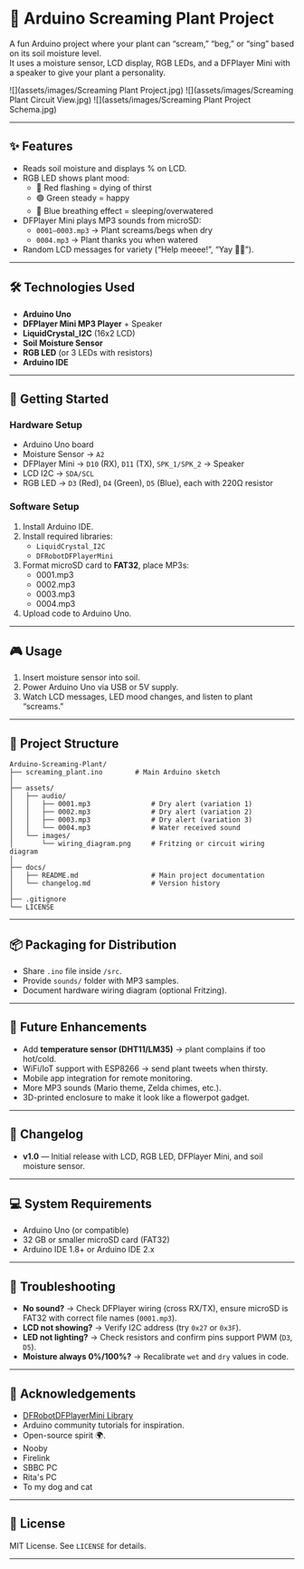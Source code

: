 # 🌱 Arduino Screaming Plant Project  

A fun Arduino project where your plant can “scream,” “beg,” or “sing” based on its soil moisture level.  
It uses a moisture sensor, LCD display, RGB LEDs, and a DFPlayer Mini with a speaker to give your plant a personality.  

![](assets/images/Screaming Plant Project.jpg) 
![](assets/images/Screaming Plant Circuit View.jpg) 
![](assets/images/Screaming Plant Project Schema.jpg)

---

## ✨ Features  
- Reads soil moisture and displays % on LCD.  
- RGB LED shows plant mood:  
  - 🔴 Red flashing = dying of thirst  
  - 🟢 Green steady = happy  
  - 🔵 Blue breathing effect = sleeping/overwatered  
- DFPlayer Mini plays MP3 sounds from microSD:  
  - `0001–0003.mp3` → Plant screams/begs when dry  
  - `0004.mp3` → Plant thanks you when watered  
- Random LCD messages for variety (“Help meeee!”, “Yay 🌱💚”).  

---

## 🛠 Technologies Used  
- **Arduino Uno**  
- **DFPlayer Mini MP3 Player** + Speaker  
- **LiquidCrystal_I2C** (16x2 LCD)  
- **Soil Moisture Sensor**  
- **RGB LED** (or 3 LEDs with resistors)  
- **Arduino IDE**  

---

## 🚀 Getting Started  

### Hardware Setup  
- Arduino Uno board  
- Moisture Sensor → `A2`  
- DFPlayer Mini → `D10` (RX), `D11` (TX), `SPK_1/SPK_2` → Speaker  
- LCD I2C → `SDA/SCL`  
- RGB LED → `D3` (Red), `D4` (Green), `D5` (Blue), each with 220Ω resistor  

### Software Setup  
1. Install Arduino IDE.  
2. Install required libraries:  
   - `LiquidCrystal_I2C`  
   - `DFRobotDFPlayerMini`  
3. Format microSD card to **FAT32**, place MP3s:  
   - 0001.mp3
   - 0002.mp3
   - 0003.mp3
   - 0004.mp3
4. Upload code to Arduino Uno.  

---

## 🎮 Usage  
1. Insert moisture sensor into soil.  
2. Power Arduino Uno via USB or 5V supply.  
3. Watch LCD messages, LED mood changes, and listen to plant “screams.”  

---
## 📂 Project Structure  
```
Arduino-Screaming-Plant/
├── screaming_plant.ino        # Main Arduino sketch
│
├── assets/
│   ├── audio/
│   │   ├── 0001.mp3               # Dry alert (variation 1)
│   │   ├── 0002.mp3               # Dry alert (variation 2)
│   │   ├── 0003.mp3               # Dry alert (variation 3)
│   │   └── 0004.mp3               # Water received sound
│   └── images/
│       └── wiring_diagram.png     # Fritzing or circuit wiring diagram
│
├── docs/
│   ├── README.md                  # Main project documentation
│   └── changelog.md               # Version history
│
├── .gitignore
└── LICENSE
```

---

## 📦 Packaging for Distribution  
- Share `.ino` file inside `/src`.  
- Provide `sounds/` folder with MP3 samples.  
- Document hardware wiring diagram (optional Fritzing).  

---

## 🔮 Future Enhancements  
- Add **temperature sensor (DHT11/LM35)** → plant complains if too hot/cold.  
- WiFi/IoT support with ESP8266 → send plant tweets when thirsty.  
- Mobile app integration for remote monitoring.  
- More MP3 sounds (Mario theme, Zelda chimes, etc.).  
- 3D-printed enclosure to make it look like a flowerpot gadget.  

---

## 📝 Changelog  
- **v1.0** — Initial release with LCD, RGB LED, DFPlayer Mini, and soil moisture sensor.  

---

## 💻 System Requirements  
- Arduino Uno (or compatible)  
- 32 GB or smaller microSD card (FAT32)  
- Arduino IDE 1.8+ or Arduino IDE 2.x  

---

## 🐞 Troubleshooting  
- **No sound?** → Check DFPlayer wiring (cross RX/TX), ensure microSD is FAT32 with correct file names (`0001.mp3`).  
- **LCD not showing?** → Verify I2C address (try `0x27` or `0x3F`).  
- **LED not lighting?** → Check resistors and confirm pins support PWM (`D3`, `D5`).  
- **Moisture always 0%/100%?** → Recalibrate `wet` and `dry` values in code.  

---

## 🙏 Acknowledgements  
- [DFRobotDFPlayerMini Library](https://github.com/DFRobot/DFRobotDFPlayerMini)  
- Arduino community tutorials for inspiration.  
- Open-source spirit 🌍.  
- Nooby 
- Firelink
- SBBC PC
- Rita's PC
- To my dog and cat

---

## 📜 License  
MIT License. See `LICENSE` for details.  

---
